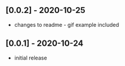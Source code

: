 ## [0.0.2] - 2020-10-25

- changes to readme - gif example included

## [0.0.1] - 2020-10-24

- initial release
